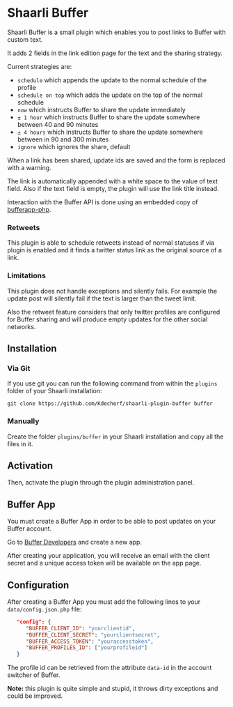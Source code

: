 # Shaarli Buffer

Shaarli Buffer is a small plugin which enables you to post links to Buffer with custom text.

It adds 2 fields in the link edition page for the text and the sharing strategy.

Current strategies are:
* `schedule` which appends the update to the normal schedule of the profile
* `schedule on top` which adds the update on the top of the normal schedule
* `now` which instructs Buffer to share the update immediately
* `± 1 hour` which instructs Buffer to share the update somewhere between 40 and 90 minutes
* `± 4 hours` which instructs Buffer to share the update somewhere between in 90 and 300 minutes
* `ignore` which ignores the share, default

When a link has been shared, update ids are saved and the form is replaced with a warning.

The link is automatically appended with a white space to the value of text field. Also if the text field is empty, the plugin will use the link title instead.

Interaction with the Buffer API is done using an embedded copy of [bufferapp-php](https://github.com/thewebguy/bufferapp-php).

### Retweets

This plugin is able to schedule retweets instead of normal statuses if via plugin is enabled and it finds a twitter status link as the original source of a link.

### Limitations

This plugin does not handle exceptions and silently fails. For example the update post will silently fail if the text is larger than the tweet limit.

Also the retweet feature considers that only twitter profiles are configured for Buffer sharing and will produce empty updates for the other social networks.

## Installation
### Via Git

If you use git you can run the following command from within the `plugins` folder of your Shaarli installation:

```shell
git clone https://github.com/Kdecherf/shaarli-plugin-buffer buffer
```

### Manually
Create the folder `plugins/buffer` in your Shaarli installation and copy all the files in it.

## Activation
Then, activate the plugin through the plugin administration panel.

## Buffer App

You must create a Buffer App in order to be able to post updates on your Buffer account.

Go to [Buffer Developers](https://buffer.com/developers/apps) and create a new app.

After creating your application, you will receive an email with the client secret and a unique access token will be available on the app page.

## Configuration

After creating a Buffer App you must add the following lines to your `data/config.json.php` file:

```json
   "config": {
      "BUFFER_CLIENT_ID": "yourclientid",
      "BUFFER_CLIENT_SECRET": "yourclientsecret",
      "BUFFER_ACCESS_TOKEN": "youraccesstoken",
      "BUFFER_PROFILES_ID": ["yourprofileid"]
   }
```

The profile id can be retrieved from the attribute `data-id` in the account switcher of Buffer.

**Note:** this plugin is quite simple and stupid, it throws dirty exceptions and could be improved.
